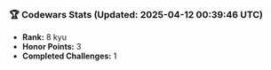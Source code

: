 ### 🏆 Codewars Stats (Updated: 2025-04-12 00:39:46 UTC)

- **Rank:** 8 kyu
- **Honor Points:** 3
- **Completed Challenges:** 1

